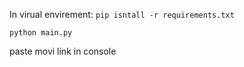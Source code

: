 In virual envirement:
`pip isntall -r requirements.txt`

`python main.py`

paste movi link in console

